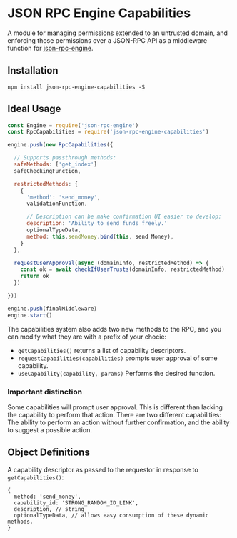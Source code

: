 # JSON RPC Engine Capabilities

A module for managing permissions extended to an untrusted domain, and enforcing those permissions over a JSON-RPC API as a middleware function for [json-rpc-engine](https://www.npmjs.com/package/json-rpc-engine).

## Installation

`npm install json-rpc-engine-capabilities -S`

## Ideal Usage

```javascript
const Engine = require('json-rpc-engine')
const RpcCapabilities = require('json-rpc-engine-capabilities')

engine.push(new RpcCapabilities({

  // Supports passthrough methods:
  safeMethods: ['get_index']
  safeCheckingFunction,

  restrictedMethods: {
    {
      'method': 'send_money',
      validationFunction,

      // Description can be make confirmation UI easier to develop:
      description: 'Ability to send funds freely.'
      optionalTypeData,
      method: this.sendMoney.bind(this, send Money),
    }
  },

  requestUserApproval(async (domainInfo, restrictedMethod) => {
    const ok = await checkIfUserTrusts(domainInfo, restrictedMethod)
    return ok
  })

}))

engine.push(finalMiddleware)
engine.start()
```

The capabilities system also adds two new methods to the RPC, and you can modify what they are with a prefix of your chocie:

- `getCapabilities()` returns a list of capability descriptors.
- `requestCapabilities(capabilities)` prompts user approval of some capability.
- `useCapability(capability, params)` Performs the desired function.

### Important distinction

Some capabilities will prompt user approval. This is different than lacking the capability to perform that action. There are two different capabilities: The ability to perform an action without further confirmation, and the ability to suggest a possible action.

## Object Definitions

A capability descriptor as passed to the requestor in response to `getCapabilities()`:

```
{
  method: 'send_money',
  capability_id: 'STRONG_RANDOM_ID_LINK',
  description, // string
  optionalTypeData, // allows easy consumption of these dynamic methods.
}
```

